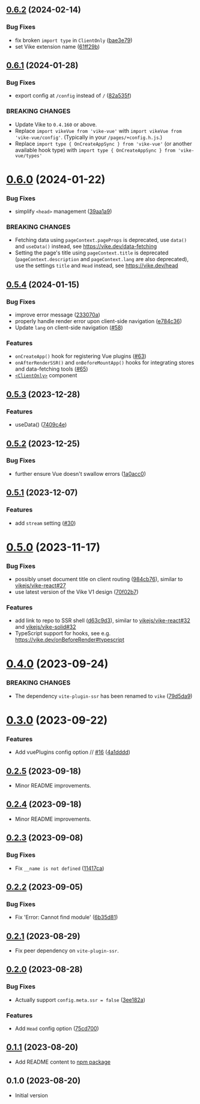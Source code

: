 ## [0.6.2](https://github.com/vikejs/vike-vue/compare/vike-vue@0.6.1...vike-vue@0.6.2) (2024-02-14)


### Bug Fixes

* fix broken `import type` in `ClientOnly` ([bae3e79](https://github.com/vikejs/vike-vue/commit/bae3e79f46d9018de04d7f8edf0ad7b0af2f1fc0))
* set Vike extension name ([61ff29b](https://github.com/vikejs/vike-vue/commit/61ff29be2d3209a11324b2755f3857ece6aec9d1))



## [0.6.1](https://github.com/vikejs/vike-vue/compare/vike-vue@0.6.0...vike-vue@0.6.1) (2024-01-28)


### Bug Fixes

* export config at `/config` instead of `/` ([82a535f](https://github.com/vikejs/vike-vue/commit/82a535fa848df7d7d99df0bab60a647309666aa9))


### BREAKING CHANGES

* Update Vike to `0.4.160` or above.
* Replace `import vikeVue from 'vike-vue'`
with `import vikeVue from 'vike-vue/config'`. (Typically
in your `/pages/+config.h.js`.)
* Replace
`import type { OnCreateAppSync } from 'vike-vue'` (or
another available hook type) with
`import type { OnCreateAppSync } from 'vike-vue/types'`



# [0.6.0](https://github.com/vikejs/vike-vue/compare/vike-vue@0.5.4...vike-vue@0.6.0) (2024-01-22)


### Bug Fixes

* simplify `<head>` management ([39aa1a9](https://github.com/vikejs/vike-vue/commit/39aa1a9c66d49fb0d0fcc529ebb5f7cc679f2e28))


### BREAKING CHANGES

* Fetching data using `pageContext.pageProps` is
deprecated, use `data()` and `useData()` instead,
see https://vike.dev/data-fetching
* Setting the page's title using `pageContext.title`
is deprecated (`pageContext.description` and `pageContext.lang` are
also deprecated), use the settings `title` and `Head` instead,
see https://vike.dev/head



## [0.5.4](https://github.com/vikejs/vike-vue/compare/v0.5.3...vike-vue@0.5.4) (2024-01-15)


### Bug Fixes

* improve error message ([233070a](https://github.com/vikejs/vike-vue/commit/233070a37d37e970ec6ef85d5386003717566550))
* properly handle render error upon client-side navigation ([e784c36](https://github.com/vikejs/vike-vue/commit/e784c36b76d29792a8eb00ab900dc95d8fe4728e))
* Update `lang` on client-side navigation ([#58](https://github.com/vikejs/vike-vue/pull/58))


### Features

* `onCreateApp()` hook for registering Vue plugins ([#63](https://github.com/vikejs/vike-vue/pull/63))
* `onAfterRenderSSR()` and `onBeforeMountApp()` hooks for integrating stores and data-fetching tools ([#65](https://github.com/vikejs/vike-vue/pull/65))
* [`<ClientOnly>`](https://vike.dev/ClientOnly) component



## [0.5.3](https://github.com/vikejs/vike-vue/compare/v0.5.2...v0.5.3) (2023-12-28)

### Features

* useData() ([7409c4e](https://github.com/vikejs/vike-vue/commit/7409c4ead9f185c5c95bb871375683a7d4fe1a45))



## [0.5.2](https://github.com/vikejs/vike-vue/compare/v0.5.1...v0.5.2) (2023-12-25)


### Bug Fixes

* further ensure Vue doesn't swallow errors ([1a0acc0](https://github.com/vikejs/vike-vue/commit/1a0acc03de36e32ee137c480e9e761726001ddaf))



## [0.5.1](https://github.com/vikejs/vike-vue/compare/v0.5.0...v0.5.1) (2023-12-07)

### Features

* add `stream` setting ([#30](https://github.com/vikejs/vike-vue/pull/30))



# [0.5.0](https://github.com/vikejs/vike-vue/compare/v0.4.0...v0.5.0) (2023-11-17)

### Bug Fixes

- possibly unset document title on client routing ([984cb76](https://github.com/vikejs/vike-vue/commit/984cb760cf6f36984de5e3f1174005f21cf9e697)), similar to [vikejs/vike-react#27](https://github.com/vikejs/vike-react/issues/27)
- use latest version of the Vike V1 design ([70f02b7](https://github.com/vikejs/vike-vue/commit/70f02b72c9f2f30030d703ed9f70229ebe36fd5f))

### Features

- add link to repo to SSR shell ([d63c9d3](https://github.com/vikejs/vike-vue/commit/d63c9d3e3b0dce8318a8a8c14bb62115d4949318)), similar to [vikejs/vike-react#32](https://github.com/vikejs/vike-react/issues/32) and [vikejs/vike-solid#32](https://github.com/vikejs/vike-solid/issues/32)
- TypeScript support for hooks, see e.g. https://vike.dev/onBeforeRender#typescript

# [0.4.0](https://github.com/vikejs/vike-vue/compare/v0.3.0...v0.4.0) (2023-09-24)

### BREAKING CHANGES

- The dependency `vite-plugin-ssr` has been renamed to `vike` ([79d5da9](https://github.com/vikejs/vike-vue/commit/79d5da9b535f082e3c58d4d5b37aa8d45fda9002))

# [0.3.0](https://github.com/vikejs/vike-vue/compare/v0.2.5...v0.3.0) (2023-09-22)

### Features

- Add vuePlugins config option // [#16](https://github.com/vikejs/vike-vue/issues/16) ([4a1dddd](https://github.com/vikejs/vike-vue/commit/4a1ddddcd1f33bd2755b6ccb91ad7f1d6d0942c6))

## [0.2.5](https://github.com/vikejs/vike-vue/compare/v0.2.4...v0.2.5) (2023-09-18)

- Minor README improvements.

## [0.2.4](https://github.com/vikejs/vike-vue/compare/v0.2.3...v0.2.4) (2023-09-18)

- Minor README improvements.

## [0.2.3](https://github.com/vikejs/vike-vue/compare/v0.2.2...v0.2.3) (2023-09-08)

### Bug Fixes

- Fix `__name is not defined` ([11417ca](https://github.com/vikejs/vike-vue/commit/11417cac897d4405af393ff5312ae746e5ce1662))

## [0.2.2](https://github.com/vikejs/vike-vue/compare/v0.2.1...v0.2.2) (2023-09-05)

### Bug Fixes

- Fix 'Error: Cannot find module' ([6b35d81](https://github.com/vikejs/vike-vue/commit/6b35d8138aa943a717d621de68f66bdc97cfc73d))

## [0.2.1](https://github.com/vikejs/vike-vue/compare/v0.2.0...v0.2.1) (2023-08-29)

- Fix peer dependency on `vite-plugin-ssr`.

## [0.2.0](https://github.com/vikejs/vike-vue/compare/v0.1.1...v0.2.0) (2023-08-28)

### Bug Fixes

- Actually support `config.meta.ssr = false` ([3ee182a](https://github.com/vikejs/vike-vue/commit/3ee182a814df2c8d8d5144ef1b9bbd79b18a4a5e))

### Features

- Add `Head` config option ([75cd700](https://github.com/vikejs/vike-vue/commit/75cd70081e530392c93be07944fb063c42092a9f))

## [0.1.1](https://github.com/vikejs/vike-vue/compare/v0.1.0...v0.1.1) (2023-08-20)

- Add README content to [npm package](https://www.npmjs.com/package/vike-vue)

## 0.1.0 (2023-08-20)

- Initial version
